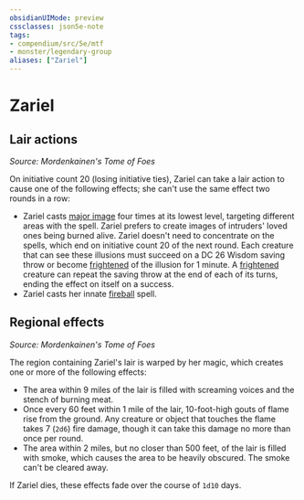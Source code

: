 ```yaml
---
obsidianUIMode: preview
cssclasses: json5e-note
tags:
- compendium/src/5e/mtf
- monster/legendary-group
aliases: ["Zariel"]
---
```

# Zariel

## Lair actions
_Source: Mordenkainen's Tome of Foes_

On initiative count 20 (losing initiative ties), Zariel can take a lair action to cause one of the following effects; she can't use the same effect two rounds in a row:

- Zariel casts [major image](Mechanics/spells/major-image.md) four times at its lowest level, targeting different areas with the spell. Zariel prefers to create images of intruders' loved ones being burned alive. Zariel doesn't need to concentrate on the spells, which end on initiative count 20 of the next round. Each creature that can see these illusions must succeed on a DC 26 Wisdom saving throw or become [frightened](Mechanics/Rules/conditions.md#Frightened) of the illusion for 1 minute. A [frightened](Mechanics/Rules/conditions.md#Frightened) creature can repeat the saving throw at the end of each of its turns, ending the effect on itself on a success.  
- Zariel casts her innate [fireball](Mechanics/spells/fireball.md) spell.  

## Regional effects
_Source: Mordenkainen's Tome of Foes_

The region containing Zariel's lair is warped by her magic, which creates one or more of the following effects:

- The area within 9 miles of the lair is filled with screaming voices and the stench of burning meat.  
- Once every 60 feet within 1 mile of the lair, 10-foot-high gouts of flame rise from the ground. Any creature or object that touches the flame takes 7 (`2d6`) fire damage, though it can take this damage no more than once per round.  
- The area within 2 miles, but no closer than 500 feet, of the lair is filled with smoke, which causes the area to be heavily obscured. The smoke can't be cleared away.  

If Zariel dies, these effects fade over the course of `1d10` days.
